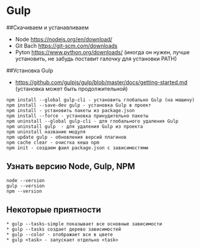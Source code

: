 # Gulp
##Скачиваем и устанавливаем
* Node https://nodejs.org/en/download/
* Git Bach https://git-scm.com/downloads
* Pyton https://www.python.org/downloads/ (иногда он нужен, лучше установить, не забудь поставит галочку для установки PATH)

##Установка Gulp
* https://github.com/gulpjs/gulp/blob/master/docs/getting-started.md (установка может быть продолжительной)
```ch
npm install --global gulp-cli - установить глобально Gulp (на машину)
npm install --save-dev gulp - установка Gulp в проект
npm install	- установить пакеты из package.json
npm install --force - установка принудительно пакеты
npm uninstall --global gulp-cli	- для глобального удаления Gulp
npm uninstall gulp	- для удаления Gulp из проекта
npm uninstall название модуля
npm update gulp	- обновления версий плагинов
npm cache clear	- очистка кеша npm
npm init - создаем фаил package.json с зависимостями
```
## Узнать версию Node, Gulp, NPM
```ch
node --version
gulp --version
npm --version
```
## Некоторые приятности
```ch
* gulp --tasks-simple показывает все основные зависимости
* gulp --tasks создает дерево зависимостей
* gulp --color - отображает все в цвете
* gulp <task> - запускает отдельно <task>
```

